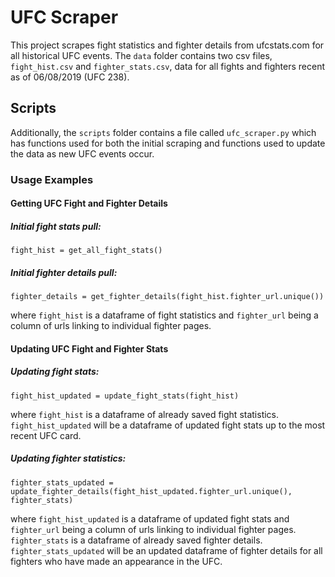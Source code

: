 # UFC Scraper
This project scrapes fight statistics and fighter details from ufcstats.com for all historical UFC events. The `data` folder contains two csv files, `fight_hist.csv` and `fighter_stats.csv`, data for all fights and fighters recent as of 06/08/2019 (UFC 238).

## Scripts
Additionally, the `scripts` folder contains a file called `ufc_scraper.py` which has functions used for both the initial scraping and functions used to update the data as new UFC events occur.

### Usage Examples

#### Getting UFC Fight and Fighter Details

##### Initial fight stats pull:

`fight_hist = get_all_fight_stats()`

##### Initial fighter details pull:

`fighter_details = get_fighter_details(fight_hist.fighter_url.unique())`

where `fight_hist` is a dataframe of fight statistics and `fighter_url` being a column of urls linking to individual fighter pages.

#### Updating UFC Fight and Fighter Stats

##### Updating fight stats:

`fight_hist_updated = update_fight_stats(fight_hist)`

where `fight_hist` is a dataframe of already saved fight statistics. `fight_hist_updated` will be a dataframe of updated fight stats up to the most recent UFC card.

##### Updating fighter statistics:

`fighter_stats_updated = update_fighter_details(fight_hist_updated.fighter_url.unique(), fighter_stats)`

where `fight_hist_updated` is a dataframe of updated fight stats and `fighter_url` being a column of urls linking to individual fighter pages. `fighter_stats` is a dataframe of already saved fighter details. `fighter_stats_updated` will be an updated dataframe of fighter details for all fighters who have made an appearance in the UFC.
